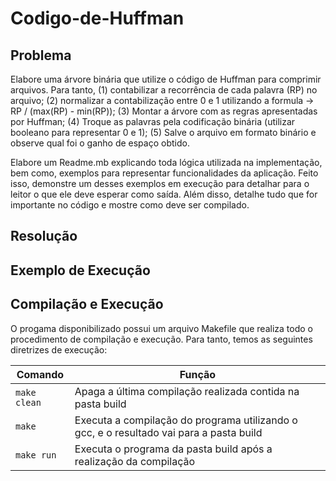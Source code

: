 # Codigo-de-Huffman

<h2> Problema </h2>

Elabore uma árvore binária que utilize o código de Huffman para comprimir arquivos. Para tanto, (1) contabilizar a recorrência de cada palavra (RP) no arquivo; (2) normalizar a contabilização entre 0 e 1 utilizando a formula -> RP / (max(RP) - min(RP)); (3) Montar a árvore com as regras apresentadas por Huffman; (4) Troque as palavras pela codificação binária (utilizar booleano para representar 0 e 1); (5) Salve o arquivo em formato binário e observe qual foi o ganho de espaço obtido.

Elabore um Readme.mb explicando toda lógica utilizada na implementação, bem como, exemplos para representar funcionalidades da aplicação. Feito isso, demonstre um desses exemplos em execução para detalhar para o leitor o que ele deve esperar como saída. Além disso, detalhe tudo que for importante no código e mostre como deve ser compilado.

<h2> Resolução </h2>

<h2>Exemplo de Execução</h2>

<h2>Compilação e Execução</h2>

O progama disponibilizado possui um arquivo Makefile que realiza todo o procedimento de compilação e execução. Para tanto, temos as seguintes diretrizes de execução:


| Comando                |  Função                                                                                           |                     
| -----------------------| ------------------------------------------------------------------------------------------------- |
|  `make clean`          | Apaga a última compilação realizada contida na pasta build                                        |
|  `make`                | Executa a compilação do programa utilizando o gcc, e o resultado vai para a pasta build           |
|  `make run`            | Executa o programa da pasta build após a realização da compilação                                 |

